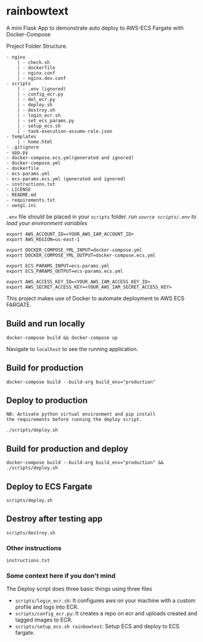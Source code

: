 # rainbowtext

A mini Flask App to demonstrate auto deploy to AWS-ECS Fargate with Docker-Compose

Project Folder Structure.

```text
- nginx
    | - check.sh
    | - dockerfile
    | - nginx.conf
    | - nginx.dev.conf
- scripts
    | - .env (ignored)
    | - config_ecr.py
    | - del_ecr.py
    | - deploy.sh
    | - destroy.sh
    | - login_ecr.sh
    | - set_ecs_params.py
    | - setup_ecs.sh
    | - task-execution-assume-role.json
- templates
    | - home.html
- .gitignore
- app.py
- docker-compose.ecs.yml(generated and ignored)
- docker-compose.yml
- dockerfile
- ecs-params.yml
- ecs-params.ecs.yml (generated and ignored)
- instructions.txt
- LICENSE
- README.md
- requirements.txt
- uwsgi.ini
```

`.env` file should be placed in your `scripts` folder.
*run `source scripts/.env` to load your environment variables*

```shell
export AWS_ACCOUNT_ID=<YOUR_AWS_IAM_ACCOUNT_ID>
export AWS_REGION=us-east-1

export DOCKER_COMPOSE_YML_INPUT=docker-compose.yml
export DOCKER_COMPOSE_YML_OUTPUT=docker-compose.ecs.yml

export ECS_PARAMS_INPUT=ecs-params.yml
export ECS_PARAMS_OUTPUT=ecs-params.ecs.yml

export AWS_ACCESS_KEY_ID=<YOUR_AWS_IAM_ACCESS_KEY_ID>
export AWS_SECRET_ACCESS_KEY=<YOUR_AWS_IAM_SECRET_ACCESS_KEY>

```

This project makes use of Docker to automate deployment to AWS ECS FARGATE.

## Build and run locally

```shell
docker-compose build && docker-compose up
```

Navigate to `localhost` to see the running application.

## Build for production

```shell
docker-compose build --build-arg build_env="production"
```

## Deploy to production

```text
NB: Activate python virtual environment and pip install
the requirements before running the deploy script.
```

```shell
./scripts/deploy.sh
```

## Build for production and deploy

```shell
docker-compose build --build-arg build_env="production" && ./scripts/deploy.sh
```

## Deploy to ECS Fargate

```shell
scripts/deploy.sh
```

## Destroy after testing app

```shell
scripts/destroy.sh
```

### Other instructions

`instructions.txt`

### Some context here if you don't mind

The Deploy script does three basic things using three files

- `scripts/login_ecr.sh`: It configures aws on your machine with a custom profile and logs into ECR.
- `scripts/config_ecr.py`: It creates a repo on ecr and uploads created and tagged images to ECR.
- `scripts/setup_ecs.sh rainbowtext`: Setup ECS and deploy to ECS fargate.
